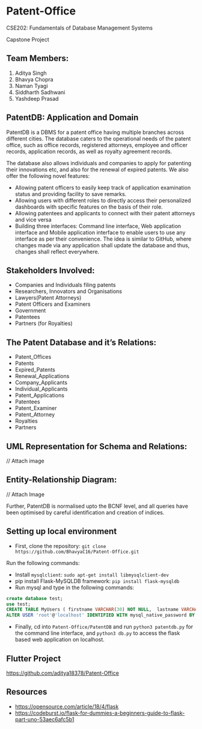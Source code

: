 # Patent-Office

CSE202: Fundamentals of Database Management Systems

Capstone Project

## Team Members:
1. Aditya Singh
2. Bhavya Chopra
3. Naman Tyagi
4. Siddharth Sadhwani
5. Yashdeep Prasad

## PatentDB: Application and Domain
PatentDB is a DBMS for a patent office having multiple branches across different cities. The database caters to the operational needs of the patent office, such as office records, registered attorneys, employee and officer records, application records, as well as royalty agreement records. 

The database also allows individuals and companies to apply for patenting their innovations etc, and also for the renewal of expired patents. We also offer the following novel features:

 - Allowing patent officers to easily keep track of application examination status and providing facility to save remarks.
 - Allowing users with different roles to directly access their personalized dashboards with specific features on the basis of their role.
 - Allowing patentees and applicants to connect with their patent attorneys and vice versa
 - Building three interfaces: Command line interface, Web application interface and Mobile application interface to enable users to use any interface as per their convenience. The idea is similar to GitHub, where changes made via any application shall update the database and thus, changes shall reflect everywhere.
 
 ## Stakeholders Involved:
  - Companies and Individuals filing patents
  - Researchers, Innovators and Organisations
  - Lawyers(Patent Attorneys)
  - Patent Officers and Examiners
  - Government
  - Patentees
  - Partners (for Royalties)
  
  ## The Patent Database and it’s Relations:
  - Patent_Offices
  - Patents
  - Expired_Patents
  - Renewal_Applications
  - Company_Applicants
  - Individual_Applicants
  - Patent_Applications
  - Patentees
  - Patent_Examiner
  - Patent_Attorney
  - Royalties
  - Partners
  
  ## UML Representation for Schema and Relations:
  
  // Attach image
  
  ## Entity-Relationship Diagram:
  
  // Attach Image
  

Further, PatentDB is normalised upto the BCNF level, and all queries have been optimised by careful identification and creation of indices.


## Setting up local environment

 - First, clone the repository:
`git clone https://github.com/BhavyaC16/Patent-Office.git`

Run the following commands:
 - Install `mysqlclient`:
`sudo apt-get install libmysqlclient-dev`
 - pip install Flask-MySQLDB framework:
 `pip install flask-mysqldb`
 - Run mysql and type in the following commands:
 ```sql
 create database test;
 use test;
 CREATE TABLE MyUsers ( firstname VARCHAR(30) NOT NULL,  lastname VARCHAR(30) NOT NULL);
 ALTER USER 'root'@'localhost' IDENTIFIED WITH mysql_native_password BY 'admin';
 ```
  - Finally, cd into `Patent-Office/PatentDB` and run `python3 patentdb.py` for the command line interface, and `python3 db.py` to access the flask based web application on localhost.
  
  ## Flutter Project
  https://github.com/aditya18378/Patent-Office
  
  ## Resources
  
   - https://opensource.com/article/18/4/flask
   - https://codeburst.io/flask-for-dummies-a-beginners-guide-to-flask-part-uno-53aec6afc5b1
